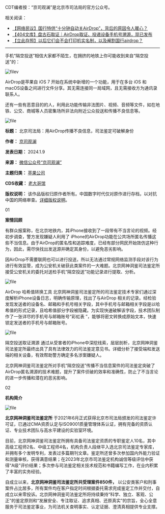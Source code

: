 CDT编者按：“京司观澜”是北京市司法局的官方公众号。


相关阅读：


* [【网络民议】国行特供“十分钟自动关AirDrop”，背后的原因令人暖心？](https://chinadigitaltimes.net/chinese/689560.html "【网络民议】国行特供“十分钟自动关AirDrop”，背后的原因令人暖心？")
* [【404文库】盘古石取证｜AirDrop取证、投递设备手机号溯源，现已发布](https://chinadigitaltimes.net/chinese/688723.html "【404文库】盘古石取证｜AirDrop取证、投递设备手机号溯源，现已发布")
* [【立此存照】以后它们会不会打印机实名制，以及阉割国行airdrop？](https://chinadigitaltimes.net/chinese/688540.html "【立此存照】以后它们会不会打印机实名制，以及阉割国行airdrop？")




---


手机“隔空投送”相信大家都不陌生，在拥挤的地铁上你可能收到来自“隔空投送”的：


![filev](https://chinadigitaltimes.net/chinese/files/2024/01/image-1704796879879.png)


AirDrop是苹果自 iOS 7 开始在系统中新增的一个功能，用于在多台 iOS 和macOS设备之间进行文件分享。其无需连接同一局域网，且无需接收方为通讯录联系人。


还有一些有恶意目的的人，利用此功能传输非法图片、视频、音频等文件，如在地铁、公交、商城等人员密集场所非法向附近公众投送和传播不良信息等。


![file](https://chinadigitaltimes.net/chinese/files/2024/01/image-1704796903227.png)




**标题：** 北京司法局：用AirDrop传播不良信息，司法鉴定可破解身份  

**作者：** [京司观澜](https://chinadigitaltimes.net/space/京司观澜)  

**发表日期：** 2024.1.9  

**来源：** [微信公众号“京司观澜”](https://web.archive.org/web/https://mp.weixin.qq.com/s/hy6zPU2y_lR1cgMnmP1IbQ)  

**主题归类：** [苹果公司](https://chinadigitaltimes.net/space/苹果公司)  

**CDS收藏：** [老大哥馆](https://chinadigitaltimes.net/space/%E8%80%81%E5%A4%A7%E5%93%A5%E9%A6%86)  

**版权说明：** 该作品版权归原作者所有。中国数字时代仅对原作进行存档，以对抗中国的网络审查。[详细版权说明](https://chinadigitaltimes.net/chinese/copyright)。


01


**案情回顾** 


有群众报案称，在北京地铁内，其iPhone接收到了一段带有不当言论的视频。经初步调查，警方发现嫌疑人利用了 iPhone的AirDrop功能在公共场所匿名传播这些不当信息。由于AirDrop的匿名性和追踪难度，已经有部分网民开始效仿这种行为，因此，需尽快找出发送源并确定其身份，以避免恶劣影响。


因AirDrop不需要联网也可以进行投送，所以无法通过常规网络监测手段对该行为进行有效监管，成为公安机关破获此类案件的一大难题。北京网神洞鉴司法鉴定所接受公安机关的委托对送检手机“隔空投送”功能记录进行提取、分析。


![file](https://chinadigitaltimes.net/chinese/files/2024/01/image-1704796942194.png)  

AirDrop 哈希值转换工具
北京网神洞鉴司法鉴定所的司法鉴定技术专家们通过深度解析iPhone设备日志，明确传输原理，找出了与AirDrop 相关的记录。经检验发现发送者的设备名、邮箱和手机号相关字段，其中手机号与邮箱相关字段是以哈希值的形式记录，且哈希值部分字段被隐藏。为实现快速破解该字段，技术团队制作了一张详尽的手机号与邮箱账号“彩虹表 ”，能够将密文转换成原始文本，快速锁定发送者的手机号与邮箱账号。


![file](https://chinadigitaltimes.net/chinese/files/2024/01/image-1704796968954.png)  

隔空投送取证溯源
通过从受害者的iPhone中深挖线索，层层剖析，北京网神洞鉴司法鉴定所最终出具了具有法律效力的司法鉴定意见书。详细分析了接受端和发送端的相关设备，有效帮助警方确定多名涉案嫌疑人。


北京网神洞鉴司法鉴定所对手机“隔空投送”传播不当信息案件的司法鉴定突破了AirDrop匿名溯源的技术难题，提升了案件侦破的效率和准确性，防止了不当言论的进一步传播和潜在的恶劣影响。


02


**机构简介** 


![file](https://chinadigitaltimes.net/chinese/files/2024/01/image-1704797017150.png)


**北京网神洞鉴司法鉴定所** 于2021年6月正式获得北京市司法局颁发的司法鉴定许可证，已通过CMA资质认定与ISO9001质量管理体系认证，拥有完备的资质认证、专业技术团队与高水平建设的实验室环境。


目前，北京网神洞鉴司法鉴定所拥有具备司法鉴定资质的专职鉴定人10名，其中高级工程师2名、中级工程师4名，机构负责人段继平入选北京司法鉴定专家库，并拥有多个发明专利，发表过多篇期刊文章。鉴定所还曾多次参加国内外能力验证和测量审核，获得满意结果；在2023年北京市司法鉴定机构诚信等级评估中获得“A级”评价结果；多次参与司法鉴定相关技术规范和书籍编写工作，在业内积累了丰富的实务经验。


自成立以来，**北京网神洞鉴司法鉴定所共受理案件850件，** 以公安类客户和刑事案件占比居多，所有案件均在客户指定时间根据委托需求完成鉴定工作并交付，自成立以来零投诉。北京网神洞鉴司法鉴定所将持续秉持“科学、独立、客观、公正”的鉴定原则和“发展安全、专注取证、追求真相、还原真实”的宗旨，全心全意服务于司法鉴定事业，为司法机关查明事实、认定证据、澄清真相提供专业支撑。





